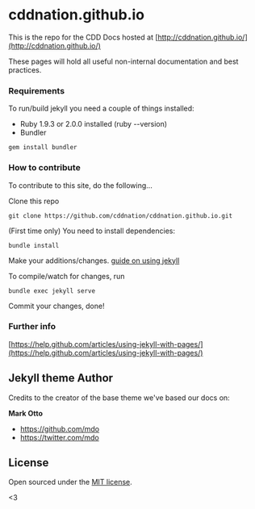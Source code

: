 # cddnation.github.io

This is the repo for the CDD Docs hosted at [http://cddnation.github.io/](http://cddnation.github.io/)

These pages will hold all useful non-internal documentation and best practices.

### Requirements

To run/build jekyll you need a couple of things installed:

- Ruby 1.9.3 or 2.0.0 installed (ruby --version)
- Bundler

``` gem install bundler ```


### How to contribute

To contribute to this site, do the following...

Clone this repo 

``` git clone https://github.com/cddnation/cddnation.github.io.git ```

(First time only) You need to install dependencies: 

``` bundle install ```

Make your additions/changes. [guide on using jekyll](http://jekyllrb.com/docs/home/)

To compile/watch for changes, run 

``` bundle exec jekyll serve ```

Commit your changes, done!

### Further info

[https://help.github.com/articles/using-jekyll-with-pages/](https://help.github.com/articles/using-jekyll-with-pages/)



## Jekyll theme Author

Credits to the creator of the base theme we've based our docs on:

**Mark Otto**
- <https://github.com/mdo>
- <https://twitter.com/mdo>


## License

Open sourced under the [MIT license](LICENSE.md).

<3
